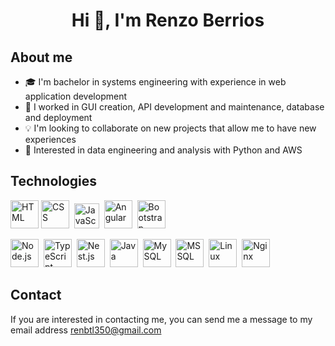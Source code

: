 <h1 align="center">Hi 👋, I'm Renzo Berrios</h1>
<p align='center'>
</p>
<div>
</div>

<h2>About me</h2>
<p align='center'>
</p>
<ul>
  <li> 🎓 I'm bachelor in systems engineering with experience in web application development </li>
  <li> 💬 I worked in GUI creation, API development and maintenance, database and deployment </li>
  <li> 💡 I'm looking to collaborate on new projects that allow me to have new experiences </li>
  <li> 🚩 Interested in data engineering and analysis with Python and AWS </li>
</ul>

<h2>Technologies</h2>
<p align='center'>
</p>
<div>
  <img width="45" src="https://raw.githubusercontent.com/marwin1991/profile-technology-icons/refs/heads/main/icons/html.png" alt="HTML" title="HTML"/>
  <img width="45" src="https://raw.githubusercontent.com/marwin1991/profile-technology-icons/refs/heads/main/icons/css.png" alt="CSS" title="CSS"/>&nbsp;
  <img width="40" src="https://raw.githubusercontent.com/marwin1991/profile-technology-icons/refs/heads/main/icons/javascript.png" alt="JavaScript" title="JavaScript"/>&nbsp;
  <img width="45" src="https://raw.githubusercontent.com/marwin1991/profile-technology-icons/refs/heads/main/icons/angular.png" alt="Angular" title="Angular"/>&nbsp;
  <img width="45" src="https://raw.githubusercontent.com/marwin1991/profile-technology-icons/refs/heads/main/icons/bootstrap.png" alt="Bootstrap" title="Bootstrap"/>&nbsp;
</div>
<p align='center'>
</p>
<div>
  <img width="45" src="https://raw.githubusercontent.com/marwin1991/profile-technology-icons/refs/heads/main/icons/node_js.png" alt="Node.js" title="Node.js"/>&nbsp;
  <img width="45" src="https://raw.githubusercontent.com/marwin1991/profile-technology-icons/refs/heads/main/icons/typescript.png" alt="TypeScript" title="TypeScript"/>&nbsp;
  <img width="45" src="https://raw.githubusercontent.com/marwin1991/profile-technology-icons/refs/heads/main/icons/nest_js.png" alt="Nest.js" title="Nest.js"/>&nbsp;
  <img width="45" src="https://raw.githubusercontent.com/marwin1991/profile-technology-icons/refs/heads/main/icons/java.png" alt="Java" title="Java"/>&nbsp;
  <img width="45" src="https://raw.githubusercontent.com/marwin1991/profile-technology-icons/refs/heads/main/icons/mysql.png" alt="MySQL" title="MySQL"/>&nbsp;
  <img width="45" src="https://raw.githubusercontent.com/marwin1991/profile-technology-icons/refs/heads/main/icons/mssql.png" alt="MSSQL" title="MSSQL"/>&nbsp;
  <img width="45" src="https://raw.githubusercontent.com/marwin1991/profile-technology-icons/refs/heads/main/icons/linux.png" alt="Linux" title="Linux"/>&nbsp;
  <img width="45" src="https://raw.githubusercontent.com/marwin1991/profile-technology-icons/refs/heads/main/icons/nginx.png" alt="Nginx" title="Nginx"/>&nbsp;
</div>

<!--- ![GitHub stats](https://github-readme-stats.vercel.app/api?username=renbt30&show_icons=true&theme=radical) --->

<!--- ![Top Langs](https://github-readme-stats.vercel.app/api/top-langs/?username=renbt30&layout=compact) --->

<h2>Contact</h2>
<p align='center'>
</p>
<p>If you are interested in contacting me, you can send me a message to my email address <a href="mailto:renbtl350@gmail.com" target="_blank">renbtl350@gmail.com</a> </p>
